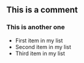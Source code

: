 ## This is a comment
### This is another one
* First item in my list
* Second item in my list
* Third item in my list
